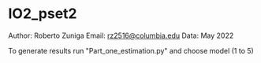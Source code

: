 # IO2_pset2
Author: Roberto Zuniga
Email: rz2516@columbia.edu
Data: May 2022

To generate results run "Part_one_estimation.py" and choose model (1 to 5)
